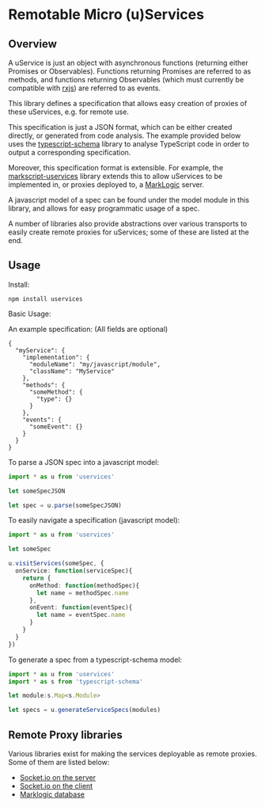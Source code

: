 Remotable Micro (u)Services
==

Overview
--

A uService is just an object with asynchronous functions (returning either Promises or Observables). Functions returning Promises are referred to as methods, and functions returning Observables (which must currently be compatible with [rxjs](https://github.com/Reactive-Extensions/RxJS)) are referred to as events.

This library defines a specification that allows easy creation of proxies of these uServices, e.g. for remote use.

This specification is just a JSON format, which can be either created directly, or generated from code analysis. The example provided below uses the [typescript-schema](https://github.com/christyharagan/ts-schema) library to analyse TypeScript code in order to output a corresponding specification.

Moreover, this specification format is extensible. For example, the [markscript-uservices](https://github.com/christyharagan/markscript-uservices) library extends this to allow uServices to be implemented in, or proxies deployed to, a [MarkLogic](www.marklogic.com) server.

A javascript model of a spec can be found under the model module in this library, and allows for easy programmatic usage of a spec.

A number of libraries also provide abstractions over various transports to easily create remote proxies for uServices; some of these are listed at the end.

Usage
--

Install:
```
npm install uservices
```

Basic Usage:

An example specification: (All fields are optional)
```
{
  "myService": {
    "implementation": {
      "moduleName": "my/javascript/module",
      "className": "MyService"
    },
    "methods": {
      "someMethod": {
        "type": {}
      }
    },
    "events": {
      "someEvent": {}
    }
  }
}
```

To parse a JSON spec into a javascript model:
```TypeScript
import * as u from 'uservices'

let someSpecJSON

let spec = u.parse(someSpecJSON)
```

To easily navigate a specification (javascript model):
```TypeScript
import * as u from 'uservices'

let someSpec

u.visitServices(someSpec, {
  onService: function(serviceSpec){
    return {
      onMethod: function(methodSpec){
        let name = methodSpec.name
      },
      onEvent: function(eventSpec){
        let name = eventSpec.name
      }
    }
  }
})
```

To generate a spec from a typescript-schema model:

```TypeScript
import * as u from 'uservices'
import * as s from 'typescript-schema'

let module:s.Map<s.Module>

let specs = u.generateServiceSpecs(modules)
```

Remote Proxy libraries
--

Various libraries exist for making the services deployable as remote proxies. Some of them are listed below:

 - [Socket.io on the server](www.github.com/christyharagan/uservice-socket.io-server)
 - [Socket.io on the client](www.github.com/christyharagan/uservice-socket.io-client)
 - [Marklogic database](www.github.com/christyharagan/markscript-uservices)

